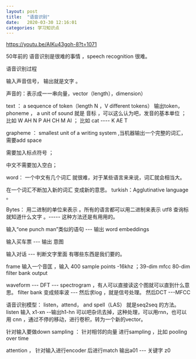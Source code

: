 ```yaml
---
layout: post
title:  "语音识别"
date:   2020-03-30 12:16:01
categories: 学习知识点
---
```


https://youtu.be/AIKu43goh-8?t=1071

50年前的 语音识别是很难的事情 ，speech recognition 很难。

语音识别过程

输入声音信号， 输出就是文字 。

声音的：表示成一一串向量，vector（length），dimension）

text ： a sequence of token（length N ，V different tokens）
输出token， phoneme ， a unit of sound 就是 音标 ，可以这么认为吧，发音的基本单位 ；
比如 W AH  N P AH CH M AI ； 比如 cat ---- K AE T

grapheme
： smallest unit of a writing system ,当机器输出一个完整的词汇，需要add  space

 需要加入标点符号 ；

 中文不需要加入空白；

word： 一个中文有几个词汇 就很难，对于某些语言来来说，词汇就会相当大。

在一个词汇不断加入新的词汇 变成新的意思。
turkish：Agglutinative language 。

Bytes： 用二进制的单位来表示 。所有的语言都可以用二进制来表示
utf8 查询标就知道什么文字 。----- 这种方法还是有用用的。

输入“one punch man”类似的语句 --- 输出 word embeddings

输入买车票  --- 输出 意图

输入对话 --- 判断文字里面 有哪些东西是我们要的。

frame 输入一个音匡 ，输入 400 sample points -16khz ；39-dim mfcc 80-dim filter bank output

waveform --- DFT --- spectrogram  ，有人可以直接读这个图就可以直到什么意思。
filter bank  变成频率波  --- 然后求log ，就是信号处理。 然后DCT ---MFCC

语音识别模型： listen，attend， and spell（LAS）
就是seq2seq 的方法。
listen 输入 x1-xn --输出h1-hn 可以吧杂讯去掉，这种处理，可以用rnn，也可以 用
cnn ，通过不停的移动，进行卷积，转为一个新的vector。

针对输入要做down sampling ：
针对相邻的向量 进行sampling ，比如 pooling over time

attention ，
针对输入进行encoder 后进行match  输出a01 --- 关键字 z0
